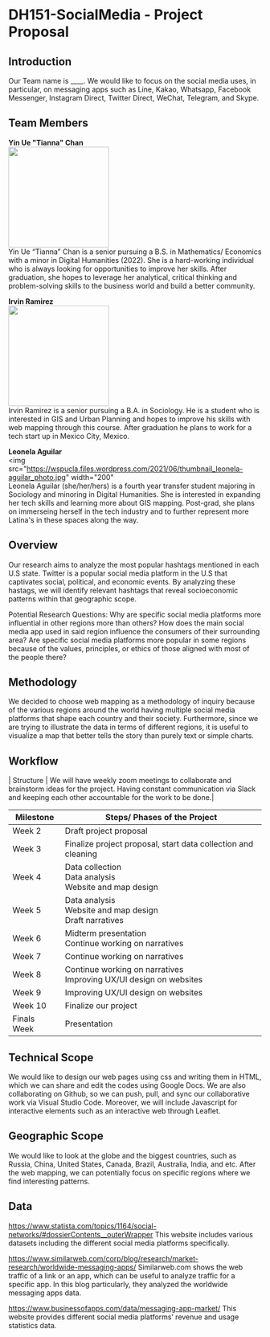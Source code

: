 # DH151-SocialMedia - Project Proposal
 
## Introduction
Our Team name is ____.
We would like to focus on the social media uses, in particular, on messaging apps such as Line, Kakao, Whatsapp, Facebook Messenger, Instagram Direct, Twitter Direct, WeChat, Telegram, and Skype. 
 
## Team Members
**Yin Ue "Tianna" Chan** <br>
<img src="https://media-exp1.licdn.com/dms/image/C5603AQE1rl-7O7DIqA/profile-displayphoto-shrink_800_800/0/1558023875966?e=1655337600&v=beta&t=81lA8R8NIq4fjkHsiKX49BaHsQ5oA_SeAMQnkAGFxvE" width="200"> <br>
Yin Ue “Tianna” Chan is a senior pursuing a B.S. in Mathematics/ Economics with a minor in Digital Humanities (2022). She is a hard-working individual who is always looking for opportunities to improve her skills. After graduation, she hopes to leverage her analytical, critical thinking and problem-solving skills to the business world and build a better community.
 
**Irvin Ramirez** <br>
<img src="https://i.ibb.co/JdjDmK9/image.jpg" width="200"> <br>
Irvin Ramirez is a senior pursuing a B.A. in Sociology. He is a student who is interested in GIS and Urban Planning and hopes to improve his skills with web mapping through this course. After graduation he plans to work for a tech start up in Mexico City, Mexico. 
 
 **Leonela Aguilar** <br>
<img src="https://wspucla.files.wordpress.com/2021/06/thumbnail_leonela-aguilar_photo.jpg" width="200" <br>
Leonela Aguilar (she/her/hers) is a fourth year transfer student majoring in Sociology and minoring in Digital Humanities. She is interested in expanding her tech skills and learning more about GIS mapping. Post-grad, she plans on immerseing herself in the tech industry and to further represent more Latina's in these spaces along the way. 
 
## Overview
Our research aims to analyze the most popular hashtags mentioned in each U.S state. Twitter is a popular social media platform in the U.S that captivates social, political, and economic events. By analyzing these hastags, we will identify relevant hashtags that reveal socioeconomic patterns within that geographic scope. 

Potential Research Questions:
Why are specific social media platforms more influential in other regions more than others? 
How does the main social media app used in said region influence the consumers of their surrounding area? 
Are specific social media platforms more popular in some regions because of the values, principles, or ethics of those aligned	with most of the people there? 
 
## Methodology
We decided to choose web mapping as a methodology of inquiry because of the various regions around the world having multiple social media platforms that shape each country and their society. Furthermore, since we are trying to illustrate the data in terms of different regions, it is useful to visualize a map that better tells the story than purely text or simple charts.
 
## Workflow
| Structure | We will have weekly zoom meetings to collaborate and brainstorm ideas for the project. Having constant communication via Slack and keeping each other accountable for the work to be done.|
 
| Milestone | Steps/ Phases of the Project |
| --- | --- |
| Week 2 | Draft project proposal |
| Week 3 | Finalize project proposal, start data collection and cleaning |
| Week 4 | Data collection <br> Data analysis <br> Website and map design |
| Week 5 | Data analysis <br> Website and map design <br> Draft narratives |
| Week 6 | Midterm presentation <br> Continue working on narratives|
| Week 7 | Continue working on narratives <br> |
| Week 8 | Continue working on narratives <br> Improving UX/UI design on websites |
| Week 9 | Improving UX/UI design on websites <br>|
| Week 10 | Finalize our project |
| Finals Week | Presentation |
 
## Technical Scope
We would like to design our web pages using css and writing them in HTML, which we can share and edit the codes using Google Docs. We are also collaborating on Github, so we can push, pull, and sync our collaborative work via Visual Studio Code. Moreover, we will include Javascript for interactive elements such as an interactive web through Leaflet.
 
## Geographic Scope
We would like to look at the globe and the biggest countries, such as Russia, China, United States, Canada, Brazil, Australia, India, and etc. After the web mapping, we can potentially focus on specific regions where we find interesting patterns.  
 
## Data
 
https://www.statista.com/topics/1164/social-networks/#dossierContents__outerWrapper
This website includes various datasets including the different social media platforms specifically.
 
https://www.similarweb.com/corp/blog/research/market-research/worldwide-messaging-apps/
Similarweb.com shows the web traffic of a link or an app, which can be useful to analyze traffic for a specific app. In this blog particularly, they analyzed the worldwide messaging apps data.

https://www.businessofapps.com/data/messaging-app-market/
This website provides different social media platforms’ revenue and usage statistics data.

